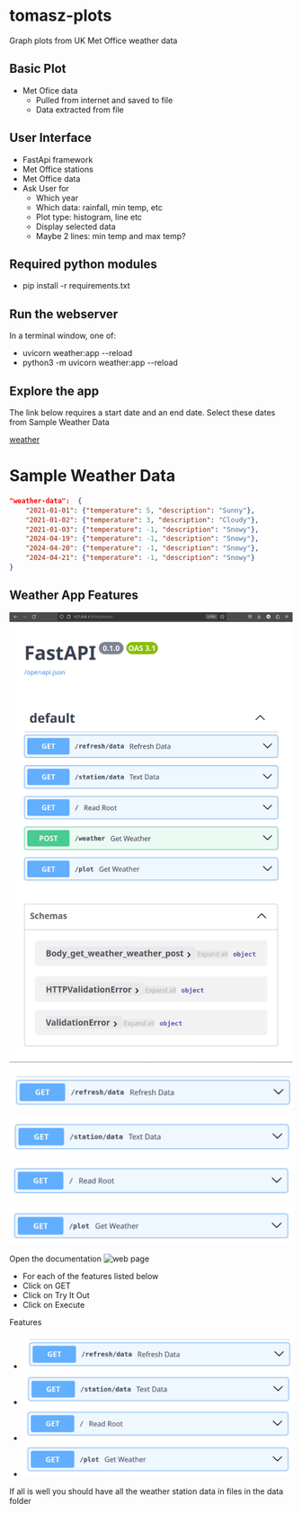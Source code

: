 # tomasz-plots
Graph plots from UK Met Office weather data

## Basic Plot

* Met Ofice data
  * Pulled from internet and saved to file
  * Data extracted from file

## User Interface

* FastApi framework
* Met Office stations
* Met Office data
* Ask User for
  * Which year
  * Which data: rainfall, min temp, etc
  * Plot type: histogram, line etc
  * Display selected data
  * Maybe 2 lines: min temp and max temp?

## Required python modules

* pip install -r requirements.txt

## Run the webserver

In a terminal window, one of:
* uvicorn weather:app --reload
* python3 -m uvicorn weather:app --reload

## Explore the app

The link below requires a start date and an end date.
Select these dates from Sample Weather Data

[weather](http://127.0.0.1:8000/)

# Sample Weather Data
```json
"weather-data":  {
    "2021-01-01": {"temperature": 5, "description": "Sunny"},
    "2021-01-02": {"temperature": 3, "description": "Cloudy"},
    "2021-01-03": {"temperature": -1, "description": "Snowy"},
    "2024-04-19": {"temperature": -1, "description": "Snowy"},
    "2024-04-20": {"temperature": -1, "description": "Snowy"},
    "2024-04-21": {"temperature": -1, "description": "Snowy"}
}
```

## Weather App Features

 ![Weather App API calls](/assets/fastapi-docs.png)
 
 ![Weather Data](/assets/get-weather-data.png)
 
 ![Station Data](/assets/get-station-data.png)
 
 ![Select Data](/assets/get-root.png)
 
 ![Plot Data](/assets/get-plot.png)
 
Open the documentation ![web page](http://127.0.0.1:8000/docs#/)

* For each of the features listed below
 * Click on GET
 * Click on Try It Out
 * Click on Execute

Features
 * ![Weather Data](/assets/get-weather-data.png)
 * ![Station Data](/assets/get-station-data.png)
 * ![Select Data](/assets/get-root.png)
 * ![Plot Data](/assets/get-plot.png)

If all is well you should have all the weather station data in files in the data folder
